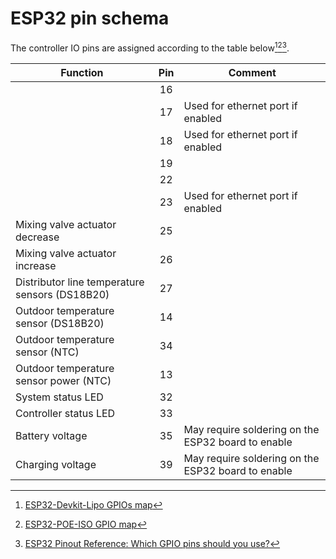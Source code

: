 # ESP32 pin schema

The controller IO pins are assigned according to the table below[^1][^2][^3].

|Function|Pin|Comment|
|------------------------------|:--:|--------|
||16|
||17|Used for ethernet port if enabled
||18|Used for ethernet port if enabled
||19|
||22|
||23|Used for ethernet port if enabled
|Mixing valve actuator decrease|25|
|Mixing valve actuator increase|26|
|Distributor line temperature sensors (DS18B20)|27|
|Outdoor temperature sensor (DS18B20)|14|
|Outdoor temperature sensor (NTC)|34|
|Outdoor temperature sensor power (NTC)|13|
|System status LED|32|
|Controller status LED|33|
|Battery voltage|35|May require soldering on the ESP32 board to enable|
|Charging voltage|39|May require soldering on the ESP32 board to enable|

[^1]: [ESP32-Devkit-Lipo GPIOs map](https://www.olimex.com/Products/IoT/ESP32/ESP32-DevKit-LiPo/resources/ESP32-DevKit-Lipo-GPIOs.png)
[^2]: [ESP32-POE-ISO GPIO map](https://www.olimex.com/Products/IoT/ESP32/ESP32-POE-ISO/resources/ESP32-POE-ISO-GPIO.png)
[^3]: [ESP32 Pinout Reference: Which GPIO pins should you use?](https://randomnerdtutorials.com/esp32-pinout-reference-gpios/)
